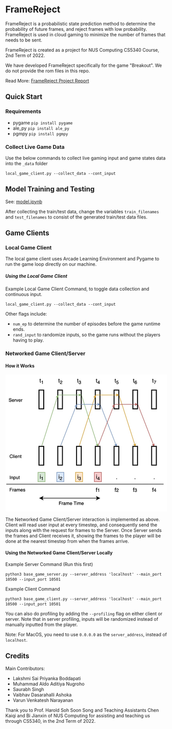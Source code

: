 # FrameReject
FrameReject is a probabilistic state prediction method to determine the probability of future frames, and reject frames with low probability. FrameReject is used in cloud gaming to minimize the number of frames that needs to be sent.

FrameReject is created as a project for NUS Computing CS5340 Course, 2nd Term of 2022.

We have developed FrameReject specifically for the game "Breakout". We do not provide the rom files in this repo.

Read More: [FrameReject Project Report](./docs/FrameReject_Report.pdf)

## Quick Start
### Requirements
- pygame `pip install pygame`
- ale_py `pip install ale_py`
- pgmpy `pip install pgmpy`

### Collect Live Game Data
Use the below commands to collect live gaming input and game states data into the `_data` folder
```
local_game_client.py --collect_data --cont_input
```
## Model Training and Testing
See: [model.ipynb](model.ipynb)

After collecting the train/test data, change the variables `train_filenames` and `test_filenames` to consist of the generated train/test data files.

## Game Clients
### Local Game Client
The local game client uses Arcade Learning Environment and Pygame to run the game loop directly on our machine.

##### Using the Local Game Client
Example Local Game Client Command, to toggle data collection and continuous input.
```
local_game_client.py --collect_data --cont_input
```
Other flags include:
- `num_ep` to determine the number of episodes before the game runtime ends.
- `rand_input` to randomize inputs, so the game runs without the players having to play.

### Networked Game Client/Server
#### How it Works
![Game Loop](./imgs/game_loop.jpg)

The Networked Game Client/Server interaction is implemented as above. Client will read user input at every timestep, and consequently send the inputs along with the request for frames to the Server. Once Server sends the frames and Client receives it, showing the frames to the player will be done at the nearest timestep from when the frames arrive.

#### Using the Networked Game Client/Server Locally
Example Server Command (Run this first)
```
python3 base_game_server.py --server_address 'localhost' --main_port 10500 --input_port 10501
```

Example Client Command
```
python3 base_game_client.py --server_address 'localhost' --main_port 10500 --input_port 10501
```

You can also do profiling by adding the `--profiling` flag on either client or server. Note that in server profiling, inputs will be randomized instead of manually inputted from the player.

Note: For MacOS, you need to use `0.0.0.0` as the `server_address`, instead of `localhost`.

## Credits

Main Contributors:
- Lakshmi Sai Priyanka Boddapati
- Muhammad Aldo Aditiya Nugroho
- Saurabh Singh
- Vaibhav Dasarahalli Ashoka
- Varun Venkatesh Narayanan

Thank you to Prof. Harold Soh Soon Song and Teaching Assistants Chen Kaiqi and Bi Jianxin of NUS Computing for assisting and teaching us through CS5340, in the 2nd Term of 2022.
